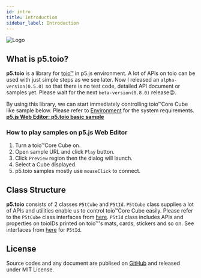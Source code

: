```yaml
---
id: intro
title: Introduction
sidebar_label: Introduction
---
```


![Logo](https://tetunori.github.io/p5.toio/images/logo-a.png 'Logo')
## What is p5.toio?
**p5.toio** is a library for [toio™](https://toio.io/) in p5.js environment. A lot of APIs on toio can be used with just simple steps as we see later. Now I released an `alpha-version(0.5.0)` so that there is no test code, detailed API document or samples yet. Please wait for the next `beta-version(0.8.0)` release😉.

By using this library, we can start immediately controlling toio™Core Cube like sample below. Please refer to [Environment](https://toio.io/) for the system requirements.  
**[p5.js Web Editor: p5.toio basic sample](https://editor.p5js.org/tetunori/sketches/x-m5aIlWp)**  

### How to play samples on p5.js Web Editor
1. Turn a toio™Core Cube on.
2. Open sample URL and click `Play` button.
3. Click `Preview` region then the dialog will launch.
4. Select a Cube displayed.
  1. p5.toio samples mostly use `mouseClick` to connect.

## Class Structure
**p5.toio** consists of 2 classes `P5tCube` and `P5tId`. `P5tCube` class supplies a lot of APIs and utilities enable us to control toio™Core Cube easily. Please refer to the `P5tCube` class interfaces from [here](https://tetunori.github.io/p5.toio/docs/classes/_p5tcube_.p5tcube.html). `P5tId` class includes APIs and properties on toioIDs printed on toio™'s mats, cards, stickers and so on. See interfaces from [here](https://tetunori.github.io/p5.toio/docs/classes/_p5tid_.p5tid.html) for `P5tId`.  

## License
Source codes and any document are publised on [GitHub](https://github.com/tetunori/p5.toio/) and released under MIT License.
